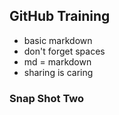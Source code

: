 ## GitHub Training

- basic markdown
- don't forget spaces
- md = markdown
- sharing is caring

### Snap Shot Two
